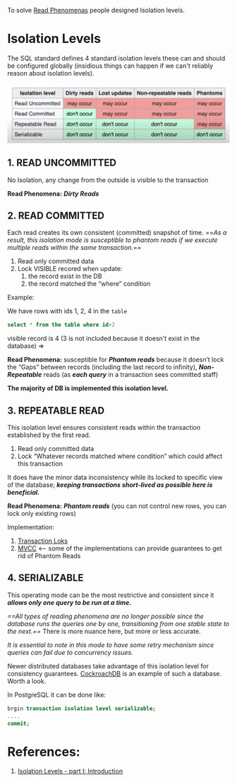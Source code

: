 
To solve [Read Phenomenas](Read%20Phenomenas.md) people designed Isolation levels.

# Isolation Levels

The SQL standard defines 4 standard isolation levels these can and should be configured globally (insidious things can happen if we can't reliably reason about isolation levels).

![Pasted image 20231210225424](../../../_Attachments/Pasted%20image%2020231210225424.png)

## 1. READ UNCOMMITTED

No Isolation, any change from the outside is visible to the transaction

**Read Phenomena:** ***Dirty Reads***

## 2. READ COMMITTED

Each read creates its own consistent (committed) snapshot of time. ==*As a result, this isolation mode is susceptible to phantom reads if we execute multiple reads within the same transaction.*==

1. Read only committed data
2. Lock VISIBLE recored when update:
	1. the record exist in the DB
	2. the record matched the “where” condition

Example: 

We have rows with ids 1, 2, 4 in the `table`

```SQL
select * from the table where id>2
```

visible record is 4 (3 is not included because it doesn't exist in the database) => 

**Read Phenomena:** susceptible for ***Phantom reads*** because it doesn’t lock the “Gaps” between records (including the last record to infinity), ***Non-Repeatable*** reads (as ***each query*** in a transaction sees committed staff)

**The majority of DB is implemented this isolation level.** 
## 3. REPEATABLE READ

This isolation level ensures consistent reads within the transaction established by the first read. 

1. Read only committed data
2. Lock “Whatever records matched where condition” which could affect this transaction

It does have the minor data inconsistency while its locked to specific view of the database; ***keeping transactions short-lived as possible here is beneficial.***

**Read Phenomena:** ***Phantom reads*** (you can not control new rows, you can lock only existing rows)

Implementation:
1. [Transaction Loks](Transaction%20Loks.md)
2. [MVCC](MVCC.md) <-- some of the implementations can provide guarantees to get rid of Phantom Reads 

## 4. SERIALIZABLE

This operating mode can be the most restrictive and consistent since it ***allows only one query to be run at a time.***

*==All types of reading phenomena are no longer possible since the database runs the queries one by one, transitioning from one stable state to the next.==* There is more nuance here, but more or less accurate.

_It is essential to note in this mode to have some retry mechanism since queries can fail due to concurrency issues._

Newer distributed databases take advantage of this isolation level for consistency guarantees. [CockroachDB](https://www.cockroachlabs.com/?ref=architecturenotes.co) is an example of such a database. Worth a look.

In PostgreSQL it can be done like:

```SQL
brgin transaction isolation level serializable;
....
commit;
```

# References:

1. [Isolation Levels - part I: Introduction](https://dev.to/franckpachot/isolation-levels-part-i-introduction-bd5)